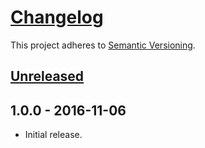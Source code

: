 # [Changelog](http://keepachangelog.com/)

This project adheres to [Semantic Versioning](http://semver.org/).

## [Unreleased][unreleased]

## 1.0.0 - 2016-11-06
* Initial release.

[unreleased]: https://github.com/valeriangalliat/markdown-it-highlightjs/compare/v1.0.0...HEAD
